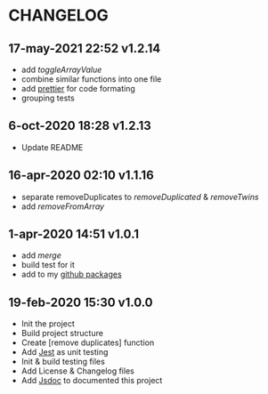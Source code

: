 # CHANGELOG

## 17-may-2021 22:52 v1.2.14

- add _toggleArrayValue_
- combine similar functions into one file
- add [prettier](https://prettier.io/) for code formating
- grouping tests

## 6-oct-2020 18:28 v1.2.13

- Update README

## 16-apr-2020 02:10 v1.1.16

- separate removeDuplicates to _removeDuplicated_ & _removeTwins_
- add _removeFromArray_

## 1-apr-2020 14:51 v1.0.1

- add _merge_
- build test for it
- add to my [github packages](https://github.com/mohssineAboutaj?tab=packages)

## 19-feb-2020 15:30 v1.0.0

- Init the project
- Build project structure
- Create [remove duplicates] function
- Add [Jest](https://jestjs.io/) as unit testing
- Init & build testing files
- Add License & Changelog files
- Add [Jsdoc](https://jsdoc.app/) to documented this project
